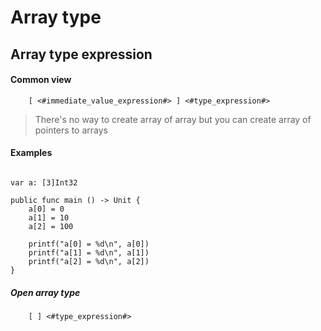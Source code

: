 # Array type

## Array type expression

#### Common view

```
	[ <#immediate_value_expression#> ] <#type_expression#>
```

> There's no way to create array of array but you can create array of pointers to arrays


#### Examples

```zig

var a: [3]Int32

public func main () -> Unit {
	a[0] = 0
	a[1] = 10
	a[2] = 100

	printf("a[0] = %d\n", a[0])
	printf("a[1] = %d\n", a[1])
	printf("a[2] = %d\n", a[2])
}
```


##### Open array type

```
	[ ] <#type_expression#>
```

